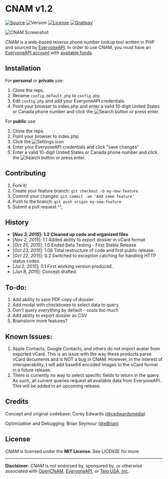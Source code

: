 # CNAM v1.2

[![Source](https://img.shields.io/badge/source-cedwardsmedia/cnam-blue.svg?style=flat-square "Source")](https://www.github.com/cedwardsmedia/cnam)
![Version](https://img.shields.io/badge/version-1.2-brightgreen.svg?style=flat-square)
[![License](https://img.shields.io/badge/license-MIT-lightgrey.svg?style=flat-square "License")](./LICENSE)
[![Gratipay](https://img.shields.io/gratipay/cedwardsmedia.svg?style=flat-square "License")](https://gratipay.com/~cedwardsmedia/)

![CNAM Screenshot](https://cdn.cedwardsmedia.com/images/cnam/screenshot.png "CNAM Screenshot")

_CNAM_ is a web-based reverse phone number lookup tool written in PHP and sourced by [EveryoneAPI](https://www.everyoneapi.com/). In order to use CNAM, you must have an [EveryoneAPI account](https://www.everyoneapi.com/sign-up)  with [available funds](https://www.everyoneapi.com/pricing).

## Installation

For **personal** or **private** use:

1. Clone the repo.
2. Rename `config.default.php` to `config.php`.
3. Edit `config.php` and add your EveryoneAPI credentials.
4. Point your browser to index.php and enter a valid 10-digit United States or Canada phone number and click the ![Search](https://cdn.cedwardsmedia.com/images/cnam/search.png "Search") button or press enter.

For **public** use:

1. Clone the repo.
2. Point your browser to index.php
3. Click the ![Settings](https://cdn.cedwardsmedia.com/images/cnam/cog.png "Settings") icon
4. Enter your EveryoneAPI credentials and click "save changes"
5. Enter a valid 10-digit United States or Canada phone number and click the ![Search](https://cdn.cedwardsmedia.com/images/cnam/search.png "Search") button or press enter.

## Contributing

1. Fork it!
2. Create your feature branch: `git checkout -b my-new-feature`
3. Commit your changes: `git commit -am 'Add some feature'`
4. Push to the branch: `git push origin my-new-feature`
5. Submit a pull request ^^,

## History

 - **[_Nov 3, 2015_]: 1.2 Cleaned up code and organized files**
 - [_Nov 2, 2015_]: 1.1 Added ability to export dossier in vCard format
 - [_Oct 25, 2015_]: 1.0 Ended βeta Testing - First Stable Release
 - [_Oct 23, 2015_]: 1.0β Total restructure of code and first public release.
 - [_Oct 22, 2015_]: 0.2 Switched to exception catching for handling HTTP status codes.
 - [_Jul 2, 2015_]: 0.1 First working version produced.
 - [_Jun 8, 2015_]: Concept drafted.

## To-do:

1. Add ability to save PDF copy of dossier
2. Add modal with checkboxes to select data to query
3. Don't query *everything* by default - costs too much
4. Add ability to export dossier as CSV
5. Brainstorm more features?

## Known Issues:

1. Apple Contacts, Google Contacts, and others do not import avatar from exported vCard. This is an issue with the way these products parse vCard documents and is NOT a bug in CNAM. However, in the interest of interoperability, I will add base64 encoded images to the vCard format in a future release.
2. There is currently no way to select specific fields to return in the query. As such, all current queries request all available data from EveryoneAPI. This will be added in an upcoming release.

## Credits
Concept and original codebase: Corey Edwards ([@cedwardsmedia](https://www.twitter.com/cedwardsmedia))

Optimization and Debugging: Brian Seymour ([@eBrian](http://bri.io))

## License
_CNAM_ is licensed under the **MIT License**. See LICENSE for more.

---
**Disclaimer**: _CNAM_ is not endorsed by, sponsored by, or otherwise associated with [OpenCNAM](http://www.opencnam.com), [EveryoneAPI](http://www.everyoneapi.com), or [Telo USA, Inc](http://www.telo.com).
